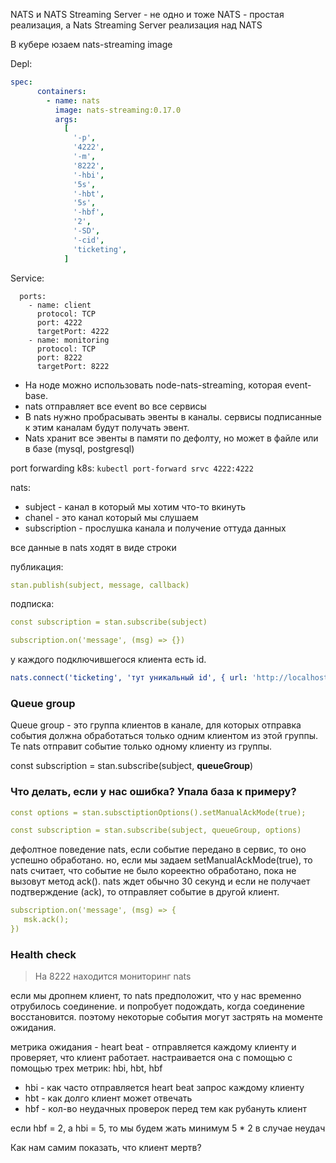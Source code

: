 NATS и NATS Streaming Server - не одно и тоже
NATS - простая реализация, а Nats Streaming Server реализация над NATS

В кубере юзаем nats-streaming image

Depl:

```yaml
spec:
      containers:
        - name: nats
          image: nats-streaming:0.17.0
          args:
            [
              '-p',
              '4222',
              '-m',
              '8222',
              '-hbi',
              '5s',
              '-hbt',
              '5s',
              '-hbf',
              '2',
              '-SD',
              '-cid',
              'ticketing',
            ]
```

Service:

```
  ports:
    - name: client
      protocol: TCP
      port: 4222
      targetPort: 4222
    - name: monitoring
      protocol: TCP
      port: 8222
      targetPort: 8222
```

- На ноде можно использовать node-nats-streaming, которая event-base.
- nats отправляет все event во все сервисы
- В nats нужно пробрасывать эвенты в каналы. сервисы подписанные к этим каналам будут получать эвент.
- Nats хранит все эвенты в памяти по дефолту, но может в файле или в базе (mysql, postgresql)

port forwarding k8s: `kubectl port-forward srvc 4222:4222`

nats:
- subject - канал в который мы хотим что-то вкинуть
- chanel - это канал который мы слушаем
- subscription - прослушка канала и получение оттуда данных

все данные в nats ходят в виде строки

публикация:
```yaml
stan.publish(subject, message, callback)
```

подписка:

```yaml
const subscription = stan.subscribe(subject)

subscription.on('message', (msg) => {})
```

у каждого подключившегося клиента есть id.

```yaml
nats.connect('ticketing', 'тут уникальный id', { url: 'http://localhost:4222' });
```

### Queue group

Queue group - это группа клиентов в канале, для которых отправка события должна обработаться только одним клиентом из этой группы. 
Те nats отправит событие только одному клиенту из группы. 

const subscription = stan.subscribe(subject, **queueGroup**)

### Что делать, если у нас ошибка? Упала база к примеру?

```yaml
const options = stan.subsctiptionOptions().setManualAckMode(true);

const subscription = stan.subscribe(subject, queueGroup, options)
```

дефолтное поведение nats, если событие передано в сервис, то оно успешно обработано.
но, если мы задаем setManualAckMode(true), то nats считает, что событие не было кореектно обработано, пока не вызовут метод ack(). 
nats ждет обычно 30 секунд и если не получает подтверждение (ack), то отправляет событие в другой клиент.

```yaml
subscription.on('message', (msg) => {
   msk.ack();
})
```

### Health check

> На 8222 находится мониторинг nats

если мы дропнем клиент, то nats предположит, что у нас временно отрубилось соединение. и попробует подождать, когда соединение восстановится.
поэтому некоторые события могут застрять на моменте ожидания.

метрика ожидания - heart beat - отправляется каждому клиенту и проверяет, что клиент работает. настраивается она с помощью с помощью трех метрик: hbi, hbt, hbf

- hbi - как часто отправляется heart beat запрос каждому клиенту
- hbt - как долго клиент может отвечать
- hbf - кол-во неудачных проверок перед тем как рубануть клиент

если hbf = 2, а hbi = 5, то мы будем жать минимум 5 * 2 в случае неудач

Как нам самим показать, что клиент мертв?
